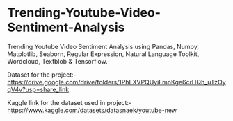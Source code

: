 # Trending-Youtube-Video-Sentiment-Analysis
Trending Youtube Video Sentiment Analysis using Pandas, Numpy, Matplotlib, Seaborn, Regular Expression, Natural Language Toolkit, Wordcloud, Textblob & Tensorflow.

Dataset for the project:- https://drive.google.com/drive/folders/1PhLXVPQUyiFmnKge6crHQh_uTzOyqV4v?usp=share_link

Kaggle link for the dataset used in project:- https://www.kaggle.com/datasets/datasnaek/youtube-new
